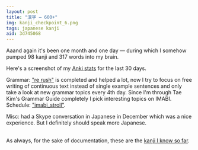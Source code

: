 ```yaml
---
layout: post
title: "漢字 — 600+"
img: kanji_checkpoint_6.png
tags: japanese kanji
aid: 3d745068
---
```


Aaand again it's been one month and one day — during which I somehow pumped 98 kanji and 317 words into my brain.

Here's a screenshot of my [Anki stats](/assets/img/blog/anki_stats_140111.png) for the last 30 days.

Grammar: ["re rush"](http://moc.sirtetris.com/re_rush/) is completed and helped a lot, now I try to focus on free writing of continuous text instead of single example sentences and only take a look at new grammar topics every 4th day. Since I'm through Tae Kim's Grammar Guide completely I pick interesting topics on IMABI. Schedule: ["imabi_stroll"](http://moc.sirtetris.com/imabi_stroll/).

Misc: had a Skype conversation in Japanese in December which was a nice experience. But I definitely should speak more Japanese.

‌  
As always, for the sake of documentation, these are the [kanji I know so far](/assets/dl/kanji_checkpoint_6).